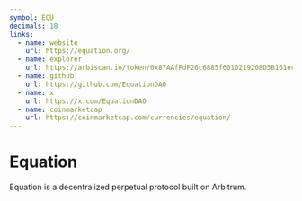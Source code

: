 ```yaml
---
symbol: EQU
decimals: 18
links:
  - name: website
    url: https://equation.org/
  - name: explorer
    url: https://arbiscan.io/token/0x87AAfFdF26c6885f6010219208D5B161ec7609c0
  - name: github
    url: https://github.com/EquationDAO
  - name: x
    url: https://x.com/EquationDAO
  - name: coinmarketcap
    url: https://coinmarketcap.com/currencies/equation/
---
```


# Equation

Equation is a decentralized perpetual protocol built on Arbitrum.
